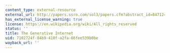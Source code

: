 ```yaml
---
content_type: external-resource
external_url: http://papers.ssrn.com/sol3/papers.cfm?abstract_id=847124
has_external_license_warning: true
license: https://en.wikipedia.org/wiki/All_rights_reserved
status: ''
title: The Generative Internet
uid: 7102724f-84b9-410f-a2fa-66fee539b0be
wayback_url: ''
---
```


